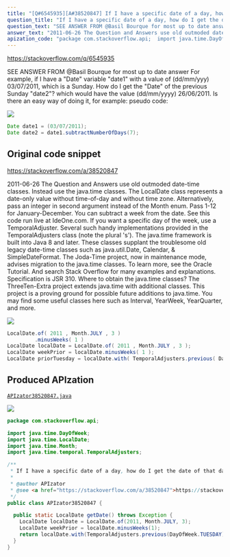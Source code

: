 ```yaml
---
title: "[Q#6545935][A#38520847] If I have a specific date of a day, how do I get the date of that day in the previous week?"
question_title: "If I have a specific date of a day, how do I get the date of that day in the previous week?"
question_text: "SEE ANSWER FROM @Basil Bourque for most up to date answer For example, if I have a \"Date\" variable \"date1\" with a value of (dd/mm/yyy) 03/07/2011, which is a Sunday. How do I get the \"Date\" of the previous Sunday \"date2\"? which would have the value (dd/mm/yyyy) 26/06/2011. Is there an easy way of doing it, for example: pseudo code:"
answer_text: "2011-06-26 The Question and Answers use old outmoded date-time classes. Instead use the java.time classes. The LocalDate class represents a date-only value without time-of-day and without time zone. Alternatively, pass an integer in second argument instead of the Month enum. Pass 1-12 for January-December. You can subtract a week from the date. See this code run live at IdeOne.com. If you want a specific day of the week, use a TemporalAdjuster. Several such handy implementations provided in the TemporalAdjusters class (note the plural 's'). The java.time framework is built into Java 8 and later. These classes supplant the troublesome old legacy date-time classes such as java.util.Date, Calendar, & SimpleDateFormat. The Joda-Time project, now in maintenance mode, advises migration to the java.time classes. To learn more, see the Oracle Tutorial. And search Stack Overflow for many examples and explanations. Specification is JSR 310. Where to obtain the java.time classes? The ThreeTen-Extra project extends java.time with additional classes. This project is a proving ground for possible future additions to java.time. You may find some useful classes here such as Interval, YearWeek, YearQuarter, and more."
apization_code: "package com.stackoverflow.api;  import java.time.DayOfWeek; import java.time.LocalDate; import java.time.Month; import java.time.temporal.TemporalAdjusters;  /**  * If I have a specific date of a day, how do I get the date of that day in the previous week?  *  * @author APIzator  * @see <a href=\"https://stackoverflow.com/a/38520847\">https://stackoverflow.com/a/38520847</a>  */ public class APIzator38520847 {    public static LocalDate getDate() throws Exception {     LocalDate localDate = LocalDate.of(2011, Month.JULY, 3);     LocalDate weekPrior = localDate.minusWeeks(1);     return localDate.with(TemporalAdjusters.previous(DayOfWeek.TUESDAY));   } }"
---
```


https://stackoverflow.com/q/6545935

SEE ANSWER FROM @Basil Bourque for most up to date answer
For example, if I have a &quot;Date&quot; variable &quot;date1&quot; with a value of (dd/mm/yyy) 03/07/2011, which is a Sunday. How do I get the &quot;Date&quot; of the previous Sunday &quot;date2&quot;? which would have the value (dd/mm/yyyy) 26/06/2011.
Is there an easy way of doing it, for example:
pseudo code:


<div class="code-logo"><img src="/stackoverflow.png" /></div>

```java
Date date1 = (03/07/2011);
Date date2 = date1.subtractNumberOfDays(7);
```


## Original code snippet

https://stackoverflow.com/a/38520847

2011-06-26
The Question and Answers use old outmoded date-time classes. Instead use the java.time classes.
The LocalDate class represents a date-only value without time-of-day and without time zone.
Alternatively, pass an integer in second argument instead of the Month enum. Pass 1-12 for January-December.
You can subtract a week from the date.
See this code run live at IdeOne.com.
If you want a specific day of the week, use a TemporalAdjuster.
Several such handy implementations provided in the TemporalAdjusters class (note the plural &#x27;s&#x27;).
The java.time framework is built into Java 8 and later. These classes supplant the troublesome old legacy date-time classes such as java.util.Date, Calendar, &amp; SimpleDateFormat.
The Joda-Time project, now in maintenance mode, advises migration to the java.time classes.
To learn more, see the Oracle Tutorial. And search Stack Overflow for many examples and explanations. Specification is JSR 310.
Where to obtain the java.time classes?
The ThreeTen-Extra project extends java.time with additional classes. This project is a proving ground for possible future additions to java.time. You may find some useful classes here such as Interval, YearWeek, YearQuarter, and more.

<div class="code-logo"><img src="/stackoverflow.png" /></div>

```java
LocalDate.of( 2011 , Month.JULY , 3 )
         .minusWeeks( 1 )
LocalDate localDate = LocalDate.of( 2011 , Month.JULY , 3 );
LocalDate weekPrior = localDate.minusWeeks( 1 );
LocalDate priorTuesday = localDate.with( TemporalAdjusters.previous( DayOfWeek.TUESDAY ) ) ;
```

## Produced APIzation

[`APIzator38520847.java`](https://github.com/blind-papers/apization-temp-data/raw/main/search/APIzator38520847.java)

<div class="code-logo"><img src="/apizator.png" /></div>

```java
package com.stackoverflow.api;

import java.time.DayOfWeek;
import java.time.LocalDate;
import java.time.Month;
import java.time.temporal.TemporalAdjusters;

/**
 * If I have a specific date of a day, how do I get the date of that day in the previous week?
 *
 * @author APIzator
 * @see <a href="https://stackoverflow.com/a/38520847">https://stackoverflow.com/a/38520847</a>
 */
public class APIzator38520847 {

  public static LocalDate getDate() throws Exception {
    LocalDate localDate = LocalDate.of(2011, Month.JULY, 3);
    LocalDate weekPrior = localDate.minusWeeks(1);
    return localDate.with(TemporalAdjusters.previous(DayOfWeek.TUESDAY));
  }
}

```